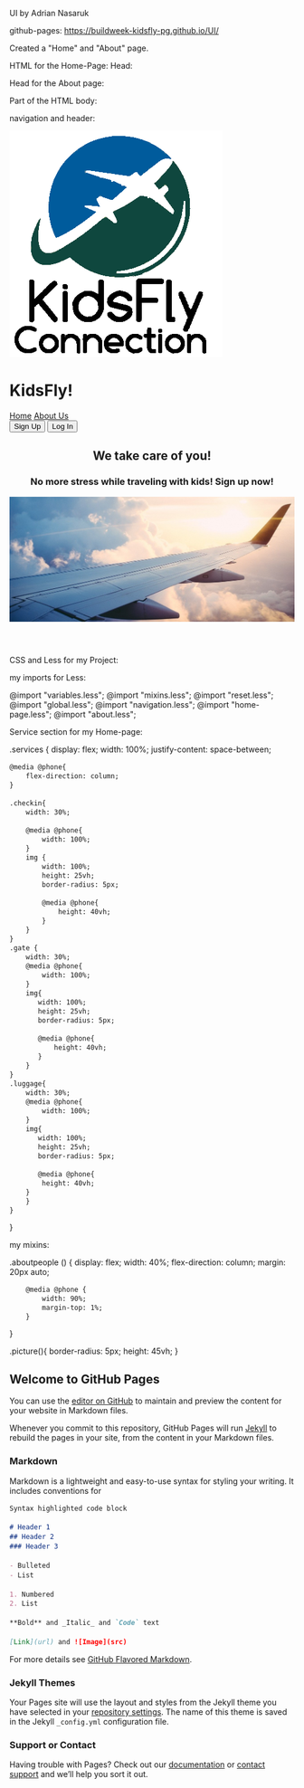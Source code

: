 UI by Adrian Nasaruk

github-pages: https://buildweek-kidsfly-pg.github.io/UI/

Created a "Home" and "About" page.

HTML for the Home-Page:
Head: <head>
  <meta charset="utf-8">
  <meta name="viewport" content="width=device-width, initial-scale=1.0">

  <title>KidsFly</title>
  <link href="https://fonts.googleapis.com/css?family=Comfortaa&display=swap" rel="stylesheet">
  <link href="CSS/index.css" rel="stylesheet">
</head>

Head for the About page:
<head>
  <meta charset="utf-8">
  <meta name="viewport" content="width=device-width, initial-scale=1.0">

  <title>About Us</title>
  <link href="https://fonts.googleapis.com/css?family=Comfortaa&display=swap" rel="stylesheet">
  <link href="CSS/index.css" rel="stylesheet">
</head>

Part of the HTML body:

navigation and header: <div class= "container">    
<div class = "headline">
    <div class = "logo">
        <img src="Images/kidsfly1.png" alt= "our logo">
    </div>
    <div class = "title">
        <h1>KidsFly!</h1>
    </div>
    <div class = "navigation">
        <a href= "index.html">Home</a>
        <a href= "about.html">About Us</a>
    </div>
</div>
    <div class = "signupbuttons">
        <a href= "https://frontend-tau-seven.now.sh/auth-register" class="button"><button>Sign Up</button></a>
        <a href= "https://frontend-tau-seven.now.sh/auth-login" class= "button"><button>Log In</button></a>
    </div>

<header>
    <h2>We take care of you!</h2>
    <h3>No more stress while traveling with kids! Sign up now!</h3>
    <img src= "Images/flying2.jpg" alt= "a picture of an airplane wing">
</header>


CSS and Less for my Project:

my imports for Less:

@import "variables.less";
@import "mixins.less";
@import "reset.less";
@import "global.less";
@import "navigation.less";
@import "home-page.less";
@import "about.less";


Service section for my Home-page:

.services {
    display: flex;
    width: 100%;
    justify-content: space-between;

    @media @phone{
        flex-direction: column;
    }
    
    .checkin{
        width: 30%;

        @media @phone{
            width: 100%;
        }
        img {
            width: 100%;
            height: 25vh;
            border-radius: 5px;

            @media @phone{
                height: 40vh;
            }
        }
    }
    .gate {
        width: 30%;
        @media @phone{
            width: 100%;
        }
        img{
           width: 100%;
           height: 25vh;
           border-radius: 5px;

           @media @phone{
               height: 40vh;
           }
        }
    }
    .luggage{
        width: 30%;
        @media @phone{
            width: 100%;
        }
        img{
           width: 100%;
           height: 25vh;
           border-radius: 5px;

           @media @phone{
            height: 40vh;
        }
        }
    }
}

my mixins: 

.aboutpeople () {
        display: flex;
        width: 40%;
        flex-direction: column;
        margin: 20px auto;

        @media @phone {
            width: 90%;
            margin-top: 1%;
        }
}

.picture(){
    border-radius: 5px;
    height: 45vh;
}


## Welcome to GitHub Pages

You can use the [editor on GitHub](https://github.com/buildweek-kidsFly-pg/UI/edit/master/README.md) to maintain and preview the content for your website in Markdown files.

Whenever you commit to this repository, GitHub Pages will run [Jekyll](https://jekyllrb.com/) to rebuild the pages in your site, from the content in your Markdown files.

### Markdown

Markdown is a lightweight and easy-to-use syntax for styling your writing. It includes conventions for

```markdown
Syntax highlighted code block

# Header 1
## Header 2
### Header 3

- Bulleted
- List

1. Numbered
2. List

**Bold** and _Italic_ and `Code` text

[Link](url) and ![Image](src)
```

For more details see [GitHub Flavored Markdown](https://guides.github.com/features/mastering-markdown/).

### Jekyll Themes

Your Pages site will use the layout and styles from the Jekyll theme you have selected in your [repository settings](https://github.com/buildweek-kidsFly-pg/UI/settings). The name of this theme is saved in the Jekyll `_config.yml` configuration file.

### Support or Contact

Having trouble with Pages? Check out our [documentation](https://help.github.com/categories/github-pages-basics/) or [contact support](https://github.com/contact) and we’ll help you sort it out.

